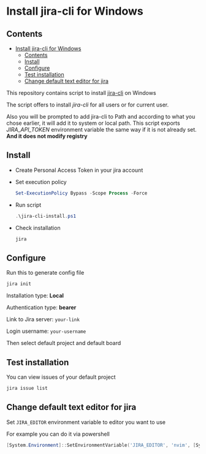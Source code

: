 # Install jira-cli for Windows

## Contents

- [Install jira-cli for Windows](#install-jira-cli-for-windows)
  - [Contents](#contents)
  - [Install](#install)
  - [Configure](#configure)
  - [Test installation](#test-installation)
  - [Change default text editor for jira](#change-default-text-editor-for-jira)

This repository contains script to install [jira-cli](https://github.com/ankitpokhrel/jira-cli) on Windows

The script offers to install *jira-cli* for all users or for current user.

Also you will be prompted to add  jira-cli to Path and according to what you chose earlier, it will add it to system or local path. This script exports *JIRA_API_TOKEN* environment variable the same way if it is not already set. **And it does not modify registry**

## Install

* Create Personal Access Token in your jira account

* Set execution policy

    ```powershell
    Set-ExecutionPolicy Bypass -Scope Process -Force
    ```

* Run script

    ```powershell
    .\jira-cli-install.ps1
    ```

* Check installation

    ```sh
    jira
    ```

## Configure

Run this to generate config file

```sh
jira init
```

Installation type: **Local**

Authentication type: **bearer**

Link to Jira server: `your-link`

Login username: `your-username`

Then select default project and default board

## Test installation

You can view issues of your default project

```sh
jira issue list
```

## Change default text editor for jira

Set `JIRA_EDITOR` environment variable to editor you want to use

For example you can do it via powershell

```powershell
[System.Environment]::SetEnvironmentVariable('JIRA_EDITOR', 'nvim', [System.EnvironmentVariableTarget]::User)
```
